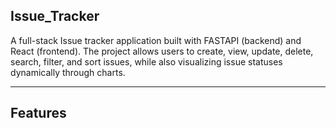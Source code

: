 ## Issue_Tracker

A full-stack Issue tracker application built with FASTAPI (backend) and React (frontend).
The project allows users to create, view, update, delete, search, filter, and sort issues, while also visualizing issue statuses dynamically through charts.

---

## Features